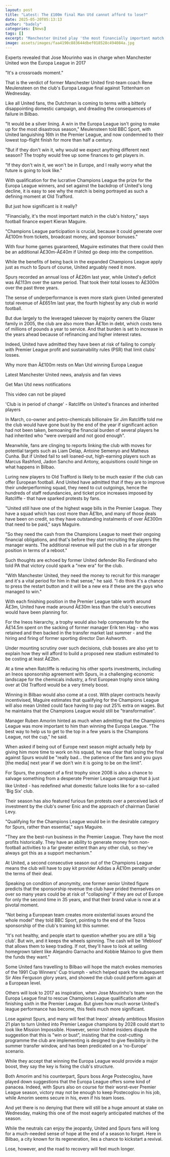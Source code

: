```yaml
---
layout: post
title: "Latest: The £100m final Man Utd cannot afford to lose?"
date: 2025-05-20T05:13:13
author: "badely"
categories: [News]
tags: []
excerpt: "Manchester United play 'the most financially important match in the club's history' against Tottenham on Wednesday - BBC sports editor Dan Roan explai"
image: assets/images/faa4190c883644dbef018528c494084a.jpg
---
```


Experts revealed that Jose Mourinho was in charge when Manchester United won the Europa League in 2017

"It's a crossroads moment."

That is the verdict of former Manchester United first-team coach Rene Meulensteen on the club's Europa League final against Tottenham on Wednesday.

Like all United fans, the Dutchman is coming to terms with a bitterly disappointing domestic campaign, and dreading the consequences of failure in Bilbao.

"It would be a silver lining. A win in the Europa League isn't going to make up for the most disastrous season," Meulensteen told BBC Sport, with United languishing 16th in the Premier League, and now condemned to their lowest top-flight finish for more than half a century.

"But if they don't win it, why would we expect anything different next season? The trophy would free up some finances to get players in.

"If they don't win it, we won't be in Europe, and I really worry what the future is going to look like."

With qualification for the lucrative Champions League the prize for the Europa League winners, and set against the backdrop of United's long decline, it is easy to see why the match is being portrayed as such a defining moment at Old Trafford.

But just how significant is it really?

"Financially, it's the most important match in the club's history," says football finance expert Kieran Maguire.

"Champions League participation is crucial, because it could generate over Â£100m from tickets, broadcast money, and sponsor bonuses."

With four home games guaranteed, Maguire estimates that there could then be an additional Â£30m-Â£40m if United go deep into the competition.

While the benefits of being back in the expanded Champions League apply just as much to Spurs of course, United arguably need it more.

Spurs recorded an annual loss of Â£26m last year, while United's deficit was Â£113m over the same period. That took their total losses to Â£300m over the past three years. 

The sense of underperformance is even more stark given United generated total revenue of Â£651m last year, the fourth highest by any club in world football.

But due largely to the leveraged takeover by majority owners the Glazer family in 2005, the club are also more than Â£1bn in debt, which costs tens of millions of pounds a year to service. And that burden is set to increase in the years ahead because of refinancing and higher interest rates.

Indeed, United have admitted they have been at risk of failing to comply with Premier League profit and sustainability rules (PSR) that limit clubs' losses.

Why more than Â£100m rests on Man Utd winning Europa League

Latest Manchester United news, analysis and fan views

Get Man Utd news notifications

This video can not be played

'Club is in period of change' - Ratcliffe on United's finances and inherited players

In March, co-owner and petro-chemicals billionaire Sir Jim Ratcliffe told me the club would have gone bust by the end of the year if significant action had not been taken, bemoaning the financial burden of several players he had inherited who "were overpaid and not good enough".

Meanwhile, fans are clinging to reports linking the club with moves for potential targets such as Liam Delap, Antoine Semenyo and Matheus Cunha. But if United fail to sell loaned-out, high-earning players such as Marcus Rashford, Jadon Sancho and Antony, acquisitions could hinge on what happens in Bilbao.

Luring new players to Old Trafford is likely to be much easier if the club can offer European football. And United have admitted that if they are to improve their underperforming squad, they need to cut outgoings, hence the hundreds of staff redundancies, and ticket price increases imposed by Ratcliffe - that have sparked protests by fans.

"United still have one of the highest wage bills in the Premier League. They have a squad which has cost more than Â£1bn, and many of those deals have been on credit, so they have outstanding instalments of over Â£300m that need to be paid," says Maguire.

"So they need the cash from the Champions League to meet their ongoing financial obligations, and that's before they start recruiting the players the manager wants. The additional revenue will put the club in a far stronger position in terms of a reboot."

Such thoughts are echoed by former United defender Rio Ferdinand who told PA that victory could spark a "new era" for the club.

"With Manchester United, they need the money to recruit for this manager and it's a vital period for him in that sense," he said. "I do think it's a chance to press the restart button and it will be a new era if these are the guys who managed to win."

With each finishing position in the Premier League table worth around Â£3m, United have made around Â£30m less than the club's executives would have been planning for.

For the Ineos hierarchy, a trophy would also help compensate for the Â£14.5m spent on the sacking of former manager Erik ten Hag - who was retained and then backed in the transfer market last summer - and the hiring and firing of former sporting director Dan Ashworth.

Under mounting scrutiny over such decisions, club bosses are also yet to explain how they will afford to build a proposed new stadium estimated to be costing at least Â£2bn.

At a time when Ratcliffe is reducing his other sports investments, including an Ineos sponsorship agreement with Spurs, in a challenging economic landscape for the chemicals industry, a first European trophy since taking over at Old Trafford would be a very timely boost.

Winning in Bilbao would also come at a cost. With player contracts heavily incentivised, Maguire estimates that qualifying for the Champions League will also mean United could face having to pay out 25% extra on wages. But he maintains that the Champions League would still be "transformative".

Manager Ruben Amorim hinted as much when admitting that the Champions League was more important to him than winning the Europa League. "The best way to help us to get to the top in a few years is the Champions League, not the cup," he said.

When asked if being out of Europe next season might actually help by giving him more time to work on his squad, he was clear that losing the final against Spurs would be "really bad... the patience of the fans and you guys [the media] next year if we don't win it is going to be on the limit".

For Spurs, the prospect of a first trophy since 2008 is also a chance to salvage something from a desperate Premier League campaign that â just like United - has redefined what domestic failure looks like for a so-called 'Big Six' club. 

Their season has also featured furious fan protests over a perceived lack of investment by the club's owner Enic and the approach of chairman Daniel Levy.

"Qualifying for the Champions League would be in the desirable category for Spurs, rather than essential," says Maguire. 

"They are the best-run business in the Premier League. They have the most profits historically. They have an ability to generate money from non-football activities to a far greater extent than any other club, so they've always got this as a support mechanism."

At United, a second consecutive season out of the Champions League means the club will have to pay kit provider Adidas a Â£10m penalty under the terms of their deal.

Speaking on condition of anonymity, one former senior United figure predicts that the sponsorship revenue the club have prided themselves on over so many years could be at risk of "collapsing" if they are out of Europe for only the second time in 35 years, and that their brand value is now at a pivotal moment.

"Not being a European team creates more existential issues around the whole model" they told BBC Sport, pointing to the end of the Tezos sponsorship of the club's training kit this summer.

"It's not healthy, and people start to question whether you are still a 'big club'. But win, and it keeps the wheels spinning. The cash will be 'lifeblood' that allows them to keep trading. If not, they'll have to look at selling homegrown talent like Alejandro Garnacho and Kobbie Mainoo to give them the funds they want."

Some United fans travelling to Bilbao will hope the match evokes memories of the 1991 Cup Winners' Cup triumph - which helped spark the subsequent Sir Alex Ferguson glory years, and showed the club could perform again at a European level.

Others will look to 2017 as inspiration, when Jose Mourinho's team won the Europa League final to rescue Champions League qualification after finishing sixth in the Premier League. But given how much worse United's league performance has become, this feels much more significant.

Lose against Spurs, and many will feel that Ineos' already ambitious Mission 21 plan to turn United into Premier League champions by 2028 could start to look like Mission Impossible. However, senior United insiders dispute the suggestion that this is "win or bust", insisting that the cost-cutting programme the club are implementing is designed to give flexibility in the summer transfer window, and has been predicated on a 'no-Europe' scenario.

While they accept that winning the Europa League would provide a major boost, they say the key is fixing the club's structure.

Both Amorim and his counterpart, Spurs boss Ange Postecoglou, have played down suggestions that the Europa League offers some kind of panacea. Indeed, with Spurs also on course for their worst-ever Premier League season, victory may not be enough to keep Postecoglou in his job, while Amorim seems secure in his, even if his team loses.

And yet there is no denying that there will still be a huge amount at stake on Wednesday, making this one of the most eagerly anticipated matches of the season. 

While the neutrals can enjoy the jeopardy, United and Spurs fans will long for a much-needed sense of hope at the end of a season to forget. Here in Bilbao, a city known for its regeneration, lies a chance to kickstart a revival.

Lose, however, and the road to recovery will feel much longer.

